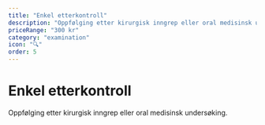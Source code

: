```yaml
---
title: "Enkel etterkontroll"
description: "Oppfølging etter kirurgisk inngrep eller oral medisinsk undersøking"
priceRange: "300 kr"
category: "examination"
icon: "🔍"
order: 5
---
```


# Enkel etterkontroll

Oppfølging etter kirurgisk inngrep eller oral medisinsk undersøking.